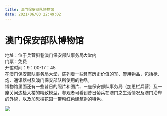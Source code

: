 ```yaml
---
title: 澳门保安部队博物馆  
date: 2021/06/03 22:49:02  
---
```

  
# 澳门保安部队博物馆  
地址：位于兵营斜巷澳门保安部队事务局大堂内  
门票：免费  
开馆时间：9：00-17：45  
在澳门保安部队事务局大堂，陈列着一些具有历史价值的军、警用物品，包括枪、炮、通讯器材及澳门保安部队所使用的物品。  
博物馆里面还有一些昔日的照片和图片、一座保安部队事务局（加思栏兵营）及一座关闸边检大楼的精致模型，参观者可看到昔日葡兵在澳门之生活情况及澳门沿岸的外貌，以及加思栏花园一带粉红色建筑物的特色。  
  
![](https://raw.staticdn.net/szqq0512/Pic/main/img/202201212155486.png)  